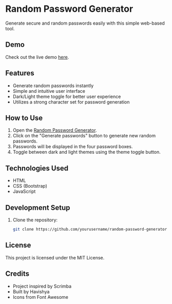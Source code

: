 # Random Password Generator

Generate secure and random passwords easily with this simple web-based tool.

## Demo
Check out the live demo [here](https://passcogen.ccbp.tech/).

## Features
- Generate random passwords instantly
- Simple and intuitive user interface
- Dark/Light theme toggle for better user experience
- Utilizes a strong character set for password generation

## How to Use
1. Open the [Random Password Generator](https://passcogen.ccbp.tech/).
2. Click on the "Generate passwords" button to generate new random passwords.
3. Passwords will be displayed in the four password boxes.
4. Toggle between dark and light themes using the theme toggle button.

## Technologies Used
- HTML
- CSS (Bootstrap)
- JavaScript

## Development Setup
1. Clone the repository:
   ```bash
   git clone https://github.com/yourusername/random-password-generator.git
   
## License
This project is licensed under the MIT License.

## Credits
- Project inspired by Scrimba
- Built by Havishya
- Icons from Font Awesome
